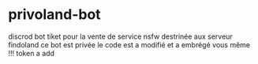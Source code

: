 # privoland-bot
discrod bot tiket pour la vente de service nsfw destrinée aux serveur findoland
ce bot est privée le code est a modifié et a embrégé vous même !!!
token a add
